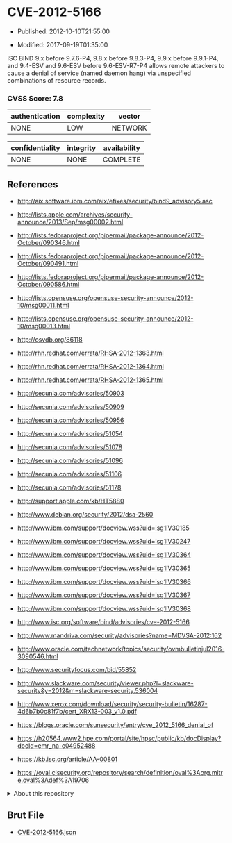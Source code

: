 # CVE-2012-5166

- Published: 2012-10-10T21:55:00

- Modified: 2017-09-19T01:35:00

ISC BIND 9.x before 9.7.6-P4, 9.8.x before 9.8.3-P4, 9.9.x before 9.9.1-P4, and 9.4-ESV and 9.6-ESV before 9.6-ESV-R7-P4 allows remote attackers to cause a denial of service (named daemon hang) via unspecified combinations of resource records.

### CVSS Score: **7.8**

| authentication | complexity | vector |
| --- | --- | --- |
| NONE | LOW | NETWORK |

| confidentiality | integrity | availability |
| --- | --- | --- |
| NONE | NONE | COMPLETE |

## References

* http://aix.software.ibm.com/aix/efixes/security/bind9_advisory5.asc

* http://lists.apple.com/archives/security-announce/2013/Sep/msg00002.html

* http://lists.fedoraproject.org/pipermail/package-announce/2012-October/090346.html

* http://lists.fedoraproject.org/pipermail/package-announce/2012-October/090491.html

* http://lists.fedoraproject.org/pipermail/package-announce/2012-October/090586.html

* http://lists.opensuse.org/opensuse-security-announce/2012-10/msg00011.html

* http://lists.opensuse.org/opensuse-security-announce/2012-10/msg00013.html

* http://osvdb.org/86118

* http://rhn.redhat.com/errata/RHSA-2012-1363.html

* http://rhn.redhat.com/errata/RHSA-2012-1364.html

* http://rhn.redhat.com/errata/RHSA-2012-1365.html

* http://secunia.com/advisories/50903

* http://secunia.com/advisories/50909

* http://secunia.com/advisories/50956

* http://secunia.com/advisories/51054

* http://secunia.com/advisories/51078

* http://secunia.com/advisories/51096

* http://secunia.com/advisories/51106

* http://secunia.com/advisories/51178

* http://support.apple.com/kb/HT5880

* http://www.debian.org/security/2012/dsa-2560

* http://www.ibm.com/support/docview.wss?uid=isg1IV30185

* http://www.ibm.com/support/docview.wss?uid=isg1IV30247

* http://www.ibm.com/support/docview.wss?uid=isg1IV30364

* http://www.ibm.com/support/docview.wss?uid=isg1IV30365

* http://www.ibm.com/support/docview.wss?uid=isg1IV30366

* http://www.ibm.com/support/docview.wss?uid=isg1IV30367

* http://www.ibm.com/support/docview.wss?uid=isg1IV30368

* http://www.isc.org/software/bind/advisories/cve-2012-5166

* http://www.mandriva.com/security/advisories?name=MDVSA-2012:162

* http://www.oracle.com/technetwork/topics/security/ovmbulletinjul2016-3090546.html

* http://www.securityfocus.com/bid/55852

* http://www.slackware.com/security/viewer.php?l=slackware-security&y=2012&m=slackware-security.536004

* http://www.xerox.com/download/security/security-bulletin/16287-4d6b7b0c81f7b/cert_XRX13-003_v1.0.pdf

* https://blogs.oracle.com/sunsecurity/entry/cve_2012_5166_denial_of

* https://h20564.www2.hpe.com/portal/site/hpsc/public/kb/docDisplay?docId=emr_na-c04952488

* https://kb.isc.org/article/AA-00801

* https://oval.cisecurity.org/repository/search/definition/oval%3Aorg.mitre.oval%3Adef%3A19706

<details>
<summary>About this repository</summary> 

  This repository is part of the project [Live Hack CVE](https://github.com/Live-Hack-CVE). Main website can be found [www.live-hack.org](https://www.live-hack.org) 
  
  Made by [Sn0wAlice](https://github.com/Sn0wAlice) for the people that care about security and need to have a feed of the latest CVEs. Hope you enjoy it, don't forget to star the repo and follow me on [Twitter](https://twitter.com/Sn0wAlice) and [Github](https://github.com/Sn0wAlice). And that is my [personnal website](https://www.alice-snow.me/)

  - [Home Page](https://github.com/Live-Hack-CVE)
  - [Framework](https://github.com/Live-Hack-CVE/cve-framework)
  - [CVE database](https://github.com/Live-Hack-CVE/full_database)
  - [Changelog](https://github.com/Live-Hack-CVE/Changelog)
</details>

## Brut File

* [CVE-2012-5166.json](https://raw.githubusercontent.com/Live-Hack-CVE/full_database/main/cves/2012/CVE-2012-5166.json)


